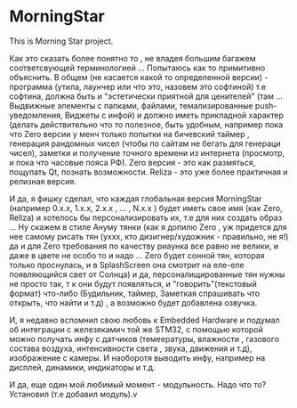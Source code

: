 # MorningStar
This is Morning Star project.

Как это сказать более понятно то , не владея большим багажем соответсвующей терминологией ...
Попытаюсь как то примитивно объяснить.
В общем (не касается какой то определенной версии) - программа (утила, лаунчер или что это, назовем это софтиной) т.е софтина, должна быть и "эстетически приятной для ценителей" (там ... Выдвижные элементы с папками, файлами, темализированные push-уведомления, Виджеты с инфой)  и должно иметь прикладной характер (делать действительно что то полезное, быть удобным, например пока что Zero версии у менч только попытки на бичевский таймер , генерация рандомных чисел (чтобы по сайтам не бегать для генераци чисел), заметки и получение точного времени из интернета (просмотр, и пока что часовые пояса РФ).
Zero версия - это как размяться, пощупать Qt, познать возможности.
Reliza - это уже более практичная и релизная версия.

И да, я фишку сделал, что каждая глобальная версия MorningStar (например 0.х.х, 1.х.х, 2.х.х , ... , N.x.x ) будет иметь свое имя (как Zero, Reliza) и хотелось бы персонализировать их, т.е для них создать образ ... Ну скажем в стиле Ануму тянки (как я допилю Zero , уж придется для нее самому рисать тян (уххх, кто дизигнер/художник - правильно, не я!) да и для Zero требования по качеству риаунка все равно не велики, и даже в цвете не особо то и надо ... Zero будет сонной тян, которая только проснулась, и в SplashScreen она смотрит на еле-еле появляющийся свет от Солнца) и да, персоналищированные тян нужны не просто так, т к они будут появляться, и "говорить"(текстовый формат) что-либо (Будильник, таймер, Заметкая спрашивать что открыть, что найти и т.д) , а возможно будет добавлена озвучка.

И, я недавно вспомнил свою любовь к Embedded Hardware и подумал об интеграции с железякамич той же STM32, с помощью которой можно получать инфу с датчиков (темеературы, влажности , газового состава воздуха, интенсивности света , звука, движения и т.д), изображение с камеры. И наоборотя выводить инфу, например на дисплей, динамики, индикаторы и т.д.

И да, еще один мой любимый момент - модульность.
Надо что то? Установил (т.е добавил модуль).v
